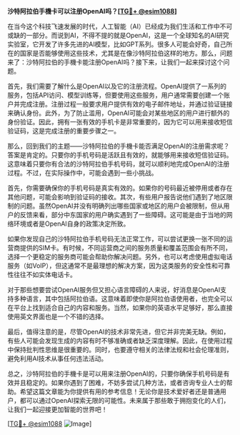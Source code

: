 **沙特阿拉伯手機卡可以注册OpenAI吗？[[TG💪+ @esim1088](https://t.me/s/esim1088)]**

在当今这个科技飞速发展的时代，人工智能（AI）已经成为我们生活和工作中不可或缺的一部分。而说到AI，不得不提的就是OpenAI，这是一个全球知名的AI研究实验室，它开发了许多先进的AI模型，比如GPT系列。很多人可能会好奇，自己所在的国家是否能够使用这些技术，尤其是在像沙特阿拉伯这样的地方。那么，问题来了：沙特阿拉伯的手機卡能注册OpenAI吗？接下来，让我们一起来探讨这个问题。

首先，我们需要了解什么是OpenAI以及它的注册流程。OpenAI提供了一系列的服务，包括API访问、模型训练等，但要使用这些服务，用户通常需要创建一个账户并完成注册。注册过程一般要求用户提供有效的电子邮件地址，并通过验证链接来确认身份。此外，为了防止滥用，OpenAI可能会对某些地区的用户进行额外的身份验证。因此，拥有一张有效的手机卡是非常重要的，因为它可以用来接收短信验证码，这是完成注册的重要步骤之一。

那么，回到我们的主题——沙特阿拉伯的手機卡能否满足OpenAI的注册需求呢？答案是肯定的。只要你的手机号码是活跃且有效的，就能够用来接收短信验证码。这意味着只要你有合法的沙特阿拉伯手机号码，就可以顺利地完成OpenAI的注册过程。不过，在实际操作中，可能会遇到一些小挑战。

首先，你需要确保你的手机号码是真实有效的。如果你的号码最近被停用或者存在其他问题，可能会影响到验证码的接收。其次，有些用户报告说他们遇到了地区限制的问题。虽然OpenAI并没有明确列出哪些国家或地区的用户会被限制，但从用户的反馈来看，部分中东国家的用户确实遇到了一些障碍。这可能是由于当地的网络环境或者是OpenAI自身的政策决定所致。

如果你发现自己的沙特阿拉伯手机号码无法正常工作，可以尝试更换一张不同的运营商提供的SIM卡。有时候，不同运营商之间的服务质量和覆盖范围会有所不同，选择一个更稳定的服务商可能会帮助你解决问题。另外，也可以考虑使用虚拟电话服务（如VoIP），但这通常不是最理想的解决方案，因为这类服务的安全性和可靠性往往不如实体电话卡。

对于那些想要尝试OpenAI服务但又担心语言障碍的人来说，好消息是OpenAI支持多种语言，其中包括阿拉伯语。这意味着即使你是阿拉伯语使用者，也完全可以在平台上找到适合自己的内容和服务。当然，如果你的英语水平足够好，那么直接使用英文界面也是一个不错的选择。

最后，值得注意的是，尽管OpenAI的技术非常先进，但它并非完美无缺。例如，有些人可能会发现生成的内容有时不够准确或者缺乏深度理解。因此，在使用过程中保持批判性思维是很重要的。同时，也要遵守相关的法律法规和社会伦理准则，避免利用AI技术从事任何违法活动。

总之，沙特阿拉伯的手機卡是可以用来注册OpenAI的，只要你确保手机号码是有效并且稳定的。如果你遇到了困难，不妨多尝试几种方法，或者咨询专业人士的帮助。希望这篇文章能为你提供有用的参考信息！无论你是技术爱好者还是普通用户，都可以通过OpenAI探索无限的可能性。未来属于那些敢于拥抱变化的人们，让我们一起迎接更加智能的世界吧！

[[TG💪+ @esim1088](https://t.me/s/esim1088) ![Image](https://i.postimg.cc/4NQfJmqS/Snipaste-2025-05-13-00-14-12.png)]